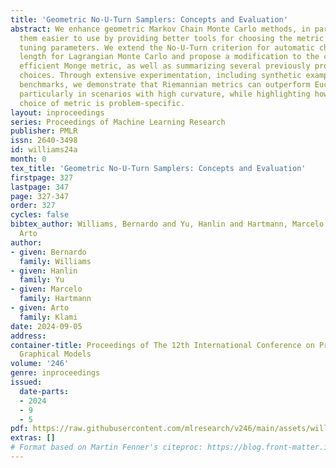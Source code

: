```yaml
---
title: 'Geometric No-U-Turn Samplers: Concepts and Evaluation'
abstract: We enhance geometric Markov Chain Monte Carlo methods, in particular making
  them easier to use by providing better tools for choosing the metric and various
  tuning parameters. We extend the No-U-Turn criterion for automatic choice of integration
  length for Lagrangian Monte Carlo and propose a modification to the computationally
  efficient Monge metric, as well as summarizing several previously proposed metric
  choices. Through extensive experimentation, including synthetic examples and posteriordb
  benchmarks, we demonstrate that Riemannian metrics can outperform Euclidean counterparts,
  particularly in scenarios with high curvature, while highlighting how the optimal
  choice of metric is problem-specific.
layout: inproceedings
series: Proceedings of Machine Learning Research
publisher: PMLR
issn: 2640-3498
id: williams24a
month: 0
tex_title: 'Geometric No-U-Turn Samplers: Concepts and Evaluation'
firstpage: 327
lastpage: 347
page: 327-347
order: 327
cycles: false
bibtex_author: Williams, Bernardo and Yu, Hanlin and Hartmann, Marcelo and Klami,
  Arto
author:
- given: Bernardo
  family: Williams
- given: Hanlin
  family: Yu
- given: Marcelo
  family: Hartmann
- given: Arto
  family: Klami
date: 2024-09-05
address:
container-title: Proceedings of The 12th International Conference on Probabilistic
  Graphical Models
volume: '246'
genre: inproceedings
issued:
  date-parts:
  - 2024
  - 9
  - 5
pdf: https://raw.githubusercontent.com/mlresearch/v246/main/assets/williams24a/williams24a.pdf
extras: []
# Format based on Martin Fenner's citeproc: https://blog.front-matter.io/posts/citeproc-yaml-for-bibliographies/
---
```

